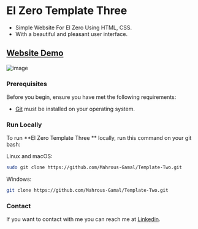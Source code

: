 # El Zero Template Three 

- Simple Website For El Zero Using HTML, CSS.
- With a beautiful and pleasant user interface.

## [Website Demo](https://mahrous-gamal.github.io/El-Zero-Template-Three/)

![image](https://github.com/Mahrous-Gamal/Template-Two/assets/105131896/c5eeeac3-334f-4834-bc57-995e09ec4e08)

### Prerequisites

Before you begin, ensure you have met the following requirements:

* [Git](https://git-scm.com/downloads "Download Git") must be installed on your operating system.

### Run Locally

To run **El Zero Template Three ** locally, run this command on your git bash:

Linux and macOS:

```bash
sudo git clone https://github.com/Mahrous-Gamal/Template-Two.git
```
Windows:

```bash
git clone https://github.com/Mahrous-Gamal/Template-Two.git
```

### Contact

If you want to contact with me you can reach me at [Linkedin](https://www.linkedin.com/in/mahrous-gamal-044693218/).
